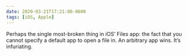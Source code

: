 ```yaml
---
date: 2020-03-21T17:21:00-0600
tags: [iOS, Apple]
---
```


Perhaps the single most-broken thing in iOS’ Files app: the fact that you cannot specify a default app to open a file in. An arbitrary app wins. It’s infuriating.
